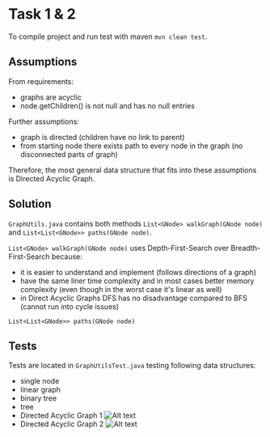 # Task 1 & 2

To compile project and run test with maven `mvn clean test`.

## Assumptions
From requirements:
- graphs are acyclic
- node.getChildren() is not null and has no null entries

Further assumptions:
- graph is directed (children have no link to parent)
- from starting node there exists path to every node in the graph (no disconnected parts of graph)

Therefore, the most general data structure that fits into these assumptions is Directed Acyclic Graph.

## Solution
`GraphUtils.java` contains both methods `List<GNode> walkGraph(GNode node)` and `List<List<GNode>> paths(GNode node)`.

`List<GNode> walkGraph(GNode node)` uses Depth-First-Search over Breadth-First-Search because:
- it is easier to understand and implement (follows directions of a graph)
- have the same liner time complexity and in most cases better memory complexity (even though in the worst case it's linear as well)
- in Direct Acyclic Graphs DFS has no disadvantage compared to BFS (cannot run into cycle issues)

`List<List<GNode>> paths(GNode node)`

## Tests
Tests are located in `GraphUtilsTest.java` testing following data structures:
- single node
- linear graph
- binary tree
- tree
- Directed Acyclic Graph 1
![Alt text](/docs/dag1.png)
- Directed Acyclic Graph 2
![Alt text](/docs/dag2.png)









